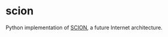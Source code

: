 scion
=====

Python implementation of [SCION](http://www.netsec.ethz.ch/research/SCION), a future Internet architecture.
